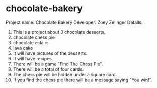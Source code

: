 # chocolate-bakery

Project name: Chocolate Bakery
Developer: Zoey Zelinger
Details:
1. This is a project about 3 chocolate desserts.
  1. chocolate chess pie
  2. chocolate eclairs
  3. lava cake
2. It will have pictures of the desserts.
3. It will have recipes.
4. There will be a game "Find The Chess Pie".
  1. There will be a total of four cards.
  2. The chess pie will be hidden under a square card.
  3. If you find the chess pie there will be a message saying "You win!".
